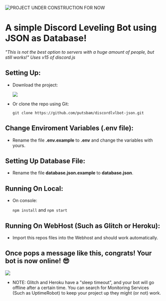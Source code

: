 ![PROJECT UNDER CONSTRUCTION FOR NOW](https://previews.123rf.com/images/fredex8/fredex81505/fredex8150500080/39505904-under-construction-tape-background.jpg)

# A simple Discord Leveling Bot using JSON as Database!

_"This is not the best option to servers with a huge amount of people, but still works!"_
_Uses v15 of discord.js_

## Setting Up:

- Download the project:

  ![](https://cdn.glitch.com/29437435-cd66-4396-8d9d-c0d33d52ae08%2Fa99fa56e-7523-4ea5-bcb8-a23a5eecdadf.image.png?v=1631583364268)

- Or clone the repo using Git:

  `git clone https://github.com/putsbam/discordlvlbot-json.git`

## Change Enviroment Variables (.env file):

- Rename the file **.env.example** to **.env** and change the variables with yours.

## Setting Up Database File:

- Rename the file **database.json.example** to **database.json**.

## Running On Local:

- On console:

  `npm install` and `npm start`

## Running On WebHost (Such as Glitch or Heroku):

- Import this repos files into the Webhost and should work automatically.

## Once pops a message like this, congrats! Your bot is now online! 😎

![](https://cdn.glitch.com/29437435-cd66-4396-8d9d-c0d33d52ae08%2F395466a9-524e-4189-a3e5-06396af52c94.image.png?v=1631585689157)

- NOTE: Glitch and Heroku have a "sleep timeout", and your bot will go offline after a certain time.
  You can search for Monitoring Services (Such as UptimeRobot) to keep your project up they might (or not) work.
